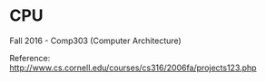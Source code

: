# CPU

Fall 2016 - Comp303 (Computer Architecture)

Reference:
  http://www.cs.cornell.edu/courses/cs316/2006fa/projects123.php
